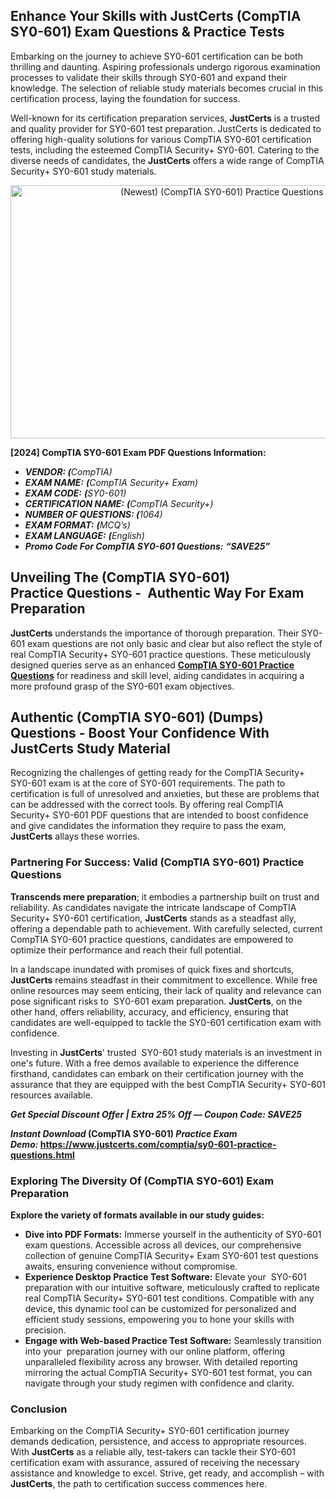 <h2><strong>Enhance Your Skills with JustCerts (CompTIA SY0-601) Exam Questions & Practice Tests</strong></h2>

<p><meta name="generator" content="quillbot-pphr" /></p>

<p>Embarking on the journey to achieve SY0-601 certification can be both thrilling and daunting. Aspiring professionals undergo rigorous examination processes to validate their skills through SY0-601 and expand their knowledge. The selection of reliable study materials becomes crucial in this certification process, laying the foundation for success.</p>

<p>Well-known for its certification preparation services, <strong>JustCerts</strong> is a trusted and quality provider for SY0-601 test preparation. JustCerts is dedicated to offering high-quality solutions for various CompTIA SY0-601 certification tests, including the esteemed CompTIA Security+ SY0-601. Catering to the diverse needs of candidates, the <strong>JustCerts</strong> offers a wide range of CompTIA Security+ SY0-601 study materials.</p>

<p style="text-align: center;"><a href="https://www.justcerts.com/comptia/sy0-601-practice-questions.html"><img alt="(Newest) (CompTIA SY0-601) Practice Questions - (2024)" src="https://media.licdn.com/dms/image/D4D12AQFdWcgm9JJhkQ/article-cover_image-shrink_720_1280/0/1716189549076?e=2147483647&v=beta&t=PkLAWlwlmk-BGR7oiskysH2NSTYmx8VOf0-CLquUAlk" style="height: 405px; width: 720px;" /></a></p>

<p><strong>[2024] CompTIA SY0-601 Exam PDF Questions Information:</strong></p>

<ul>
	<li><em><strong>VENDOR: (</strong>CompTIA)</em></li>
	<li><em><strong>EXAM NAME:</strong> <strong>(</strong>CompTIA Security+ Exam)</em></li>
	<li><em><strong>EXAM CODE:</strong> <strong>(</strong>SY0-601)</em></li>
	<li><em><strong>CERTIFICATION NAME:</strong> <strong>(</strong>CompTIA Security+)</em></li>
	<li><em><strong>NUMBER OF QUESTIONS: (</strong>1064)</em></li>
	<li><em><strong>EXAM FORMAT:</strong> <strong>(</strong>MCQ’s)</em></li>
	<li><em><strong>EXAM LANGUAGE:</strong> <strong>(</strong>English)</em></li>
	<li><em><strong>Promo Code For CompTIA SY0-601 Questions:</strong> <strong>“SAVE25”</strong></em></li>
</ul>

<h2><strong>Unveiling The (CompTIA SY0-601) Practice Questions -  Authentic Way For Exam Preparation</strong></h2>

<p data-sider-select-id="04fe51c7-3b85-4fdb-9a34-6874d46f2b20"><strong>JustCerts</strong> understands the importance of thorough preparation. Their SY0-601 exam questions are not only basic and clear but also reflect the style of real CompTIA Security+ SY0-601 practice questions. These meticulously designed queries serve as an enhanced <strong><a data-sider-select-id="18589392-3130-4002-8a50-456ba7557038" href="https://www.justcerts.com/comptia/sy0-601-practice-questions.html">CompTIA SY0-601 Practice Questions</a></strong> for readiness and skill level, aiding candidates in acquiring a more profound grasp of the SY0-601 exam objectives.</p>

<h2><strong>Authentic (CompTIA SY0-601) (Dumps) Questions - Boost Your Confidence With JustCerts Study Material</strong></h2>

<p>Recognizing the challenges of getting ready for the CompTIA Security+ SY0-601 exam is at the core of SY0-601 requirements. The path to certification is full of unresolved and anxieties, but these are problems that can be addressed with the correct tools. By offering real CompTIA Security+ SY0-601 PDF questions that are intended to boost confidence and give candidates the information they require to pass the exam, <strong>JustCerts</strong> allays these worries.</p>

<h3><strong>Partnering For Success: Valid </strong><strong>(CompTIA SY0-601) Practice Questions </strong></h3>

<p><strong>Transcends mere preparation</strong>; it embodies a partnership built on trust and reliability. As candidates navigate the intricate landscape of CompTIA Security+ SY0-601 certification, <strong>JustCerts</strong> stands as a steadfast ally, offering a dependable path to achievement. With carefully selected, current CompTIA SY0-601 practice questions, candidates are empowered to optimize their performance and reach their full potential.</p>

<p>In a landscape inundated with promises of quick fixes and shortcuts, <strong>JustCerts</strong> remains steadfast in their commitment to excellence. While free online resources may seem enticing, their lack of quality and relevance can pose significant risks to  SY0-601 exam preparation. <strong>JustCerts</strong>, on the other hand, offers reliability, accuracy, and efficiency, ensuring that candidates are well-equipped to tackle the SY0-601 certification exam with confidence.</p>

<p>Investing in <strong>JustCerts</strong>' trusted  SY0-601 study materials is an investment in one's future. With a free demos available to experience the difference firsthand, candidates can embark on their certification journey with the assurance that they are equipped with the best CompTIA Security+ SY0-601 resources available.</p>

<p data-selectable-paragraph="" id="b665"><strong><em data-sider-select-id="f240cb4f-c2bc-4e73-a280-708b363f1254">Get Special Discount Offer | Extra 25% Off — Coupon Code: SAVE25</em></strong></p>

<p data-selectable-paragraph="" id="5b05"><strong><em>Instant Download </em>(CompTIA SY0-601)<em> Practice Exam Demo:</em> <a href="https://www.justcerts.com/comptia/sy0-601-practice-questions.html">https://www.justcerts.com/comptia/sy0-601-practice-questions.html</a></strong></p>

<h3><strong>Exploring The Diversity Of (CompTIA SY0-601) Exam Preparation</strong></h3>

<p><strong>Explore the variety of formats available in our study guides:</strong></p>

<ul>
	<li><strong>Dive into PDF Formats:</strong> Immerse yourself in the authenticity of SY0-601 exam questions. Accessible across all devices, our comprehensive collection of genuine CompTIA Security+ Exam SY0-601 test questions awaits, ensuring convenience without compromise.</li>
	<li><strong>Experience Desktop Practice Test Software:</strong> Elevate your  SY0-601 preparation with our intuitive software, meticulously crafted to replicate real CompTIA Security+ SY0-601 test conditions. Compatible with any device, this dynamic tool can be customized for personalized and efficient study sessions, empowering you to hone your skills with precision.</li>
	<li><strong>Engage with Web-based Practice Test Software:</strong> Seamlessly transition into your  preparation journey with our online platform, offering unparalleled flexibility across any browser. With detailed reporting mirroring the actual CompTIA Security+ SY0-601 test format, you can navigate through your study regimen with confidence and clarity.</li>
</ul>

<h3><strong>Conclusion</strong></h3>

<p>Embarking on the CompTIA Security+ SY0-601 certification journey demands dedication, persistence, and access to appropriate resources. With <strong>JustCerts</strong> as a reliable ally, test-takers can tackle their SY0-601 certification exam with assurance, assured of receiving the necessary assistance and knowledge to excel. Strive, get ready, and accomplish – with <strong>JustCerts</strong>, the path to certification success commences here.</p>
